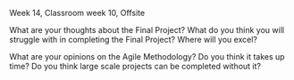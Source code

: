 Week 14, Classroom week 10, Offsite

What are your thoughts about the Final Project?
What do you think you will struggle with in completing the Final Project? Where will you excel?


What are your opinions on the Agile Methodology? Do you think it takes up time? Do you think large scale projects can be completed without it?